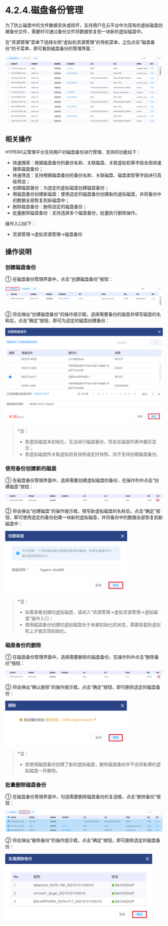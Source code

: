 # 4.2.4.磁盘备份管理

为了防止磁盘中的文件数据丢失或损坏，支持用户在云平台中为现有的虚拟磁盘创建备份文件，需要时可通过备份文件将数据恢复到一块新的虚拟磁盘中。

在“资源管理”菜单下选择左侧“虚拟机资源管理”的导航菜单，之后点击”磁盘备份”的子菜单，即可看到磁盘备份的管理界面：

![image-20210126150317307](backup_management.assets/image-20210126150317307.png)

## 相关操作

HYPERX云管理平台支持用户对磁盘备份进行管理，支持的功能如下：

- 快速搜索：根据磁盘备份的备份名称、关联磁盘、关联虚拟机等字段全局快速搜索磁盘备份；
- 快速筛选：支持根据磁盘备份的备份名称、关联磁盘、磁盘类型等字段进行高级筛选；
- 创建磁盘备份：为选定的虚拟磁盘创建磁盘备份；
- 用磁盘备份创建新磁盘：使用选定的磁盘备份创建新的虚拟磁盘，并将备份中的数据全部恢复到新磁盘中；
- 删除磁盘备份：删除选定的磁盘备份；
- 批量删除磁盘备份：支持选择多个磁盘备份，批量执行删除操作。


操作入口如下：

- 资源管理→虚拟资源管理→磁盘备份

## 操作说明

### 创建磁盘备份

① 在磁盘备份管理界面中，点击"创建磁盘备份"按钮：


![image-20201221185905002](backup_management.assets/image-20201221185905002.png)

② 将会弹出“创建磁盘备份”的操作提示框，选择需要备份的磁盘并填写磁盘的名称后，点击“确定”按钮，即可为选定的磁盘创建备份：

<img src="backup_management.assets/image-20201221185743338.png" alt="image-20201221185743338" style="zoom:50%;" />

> *注：
>
> - 若虚拟磁盘未初始化，无法进行磁盘备份，将会在磁盘列表中置灰显示；
> - 若虚拟磁盘所关联虚拟机有快照或定时快照，则不支持创建磁盘备份。

### 使用备份创建新的磁盘

① 在磁盘备份管理界面中，选择需要创建虚拟磁盘的备份，在操作列中点击“创建磁盘”按钮：

![image-20210121101429248](backup_management.assets/image-20210121101429248.png)

② 将会弹出“创建磁盘”的操作提示框，填写新虚拟磁盘的名称后，点击“确定”按钮，即可使用选定的备份创建一块新的虚拟磁盘，并将备份中的数据全部恢复到新磁盘中：

<img src="backup_management.assets/image-20210121101612913.png" alt="image-20210121101612913" style="zoom:50%;" />

> *注：
>
> - 如需查看创建的虚拟磁盘，请进入“资源管理→虚拟资源管理→虚拟磁盘”操作入口；
> - 使用磁盘备份创建的虚拟磁盘处于未被初始化的状态，需要挂载到虚拟机上才能实现初始化。

### 磁盘备份的删除

① 在磁盘备份管理界面中，选择需要删除的磁盘备份，在操作列中点击“删除备份”按钮：

![image-20210121101858956](backup_management.assets/image-20210121101858956.png)

② 将会弹出“确认删除”的操作提示框，点击“确定”按钮，即可删除选定的磁盘备份：

<img src="backup_management.assets/image-20210121101805462.png" alt="image-20210121101805462" style="zoom:50%;" />

> *注：
>
> - 若使用磁盘备份创建了新的虚拟磁盘，删除磁盘备份并不会将新建的虚拟磁盘一并删除。

### 批量删除磁盘备份

① 在磁盘备份管理界面中，勾选需要删除磁盘备份的复选框，点击“删除备份”按钮：

![image-20210121102032635](backup_management.assets/image-20210121102032635.png)

② 将会弹出“删除备份”的操作提示框，点击“确定”按钮，即可删除选定的磁盘备份：

<img src="backup_management.assets/image-20210121102047324.png" alt="image-20210121102047324" style="zoom:50%;" />